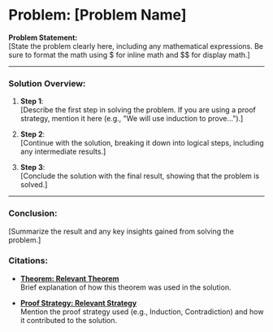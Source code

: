 # Problem: [Problem Name]

**Problem Statement:**  
[State the problem clearly here, including any mathematical expressions. Be sure to format the math using $ for inline math and $$ for display math.]

---

### Solution Overview:

1. **Step 1**:  
   [Describe the first step in solving the problem. If you are using a proof strategy, mention it here (e.g., "We will use induction to prove...").]

2. **Step 2**:  
   [Continue with the solution, breaking it down into logical steps, including any intermediate results.]

3. **Step 3**:  
   [Conclude the solution with the final result, showing that the problem is solved.]

---

### Conclusion:

[Summarize the result and any key insights gained from solving the problem.]

### Citations:
- **[Theorem: Relevant Theorem](./Theorems/RelevantTheorem.md)**  
  Brief explanation of how this theorem was used in the solution.

- **[Proof Strategy: Relevant Strategy](./ProofStrategies/RelevantStrategy.md)**  
  Mention the proof strategy used (e.g., Induction, Contradiction) and how it contributed to the solution.
